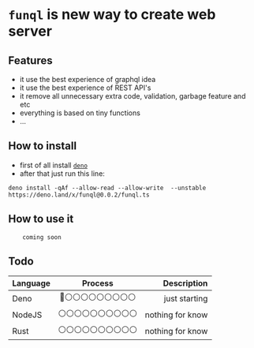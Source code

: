 # `funql` is new way to create web server

## Features

- it use the best experience of graphql idea
- it use the best experience of REST API's
- it remove all unnecessary extra code, validation, garbage feature and etc
- everything is based on tiny functions
- ...

## How to install

- first of all install [`deno`](https://deno.land/manual/getting_started/installation)
- after that just run this line:

```shell
deno install -qAf --allow-read --allow-write  --unstable https://deno.land/x/funql@0.0.2/funql.ts
```

## How to use it

```
    coming soon
```

## Todo

| Language |            Process             |      Description |
| :------- | :----------------------------: | ---------------: |
| Deno     | 🔵⚪️⚪️⚪️⚪️⚪️⚪️⚪️⚪️⚪️  |    just starting |
| NodeJS   | ⚪️⚪️⚪️⚪️⚪️⚪️⚪️⚪️⚪️⚪️ | nothing for know |
| Rust     | ⚪️⚪️⚪️⚪️⚪️⚪️⚪️⚪️⚪️⚪️ | nothing for know |
